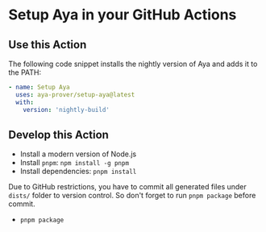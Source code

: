 # Setup Aya in your GitHub Actions

## Use this Action

The following code snippet installs the nightly version of Aya and adds it to the PATH:

```yaml
- name: Setup Aya
  uses: aya-prover/setup-aya@latest
  with:
    version: 'nightly-build'
```

## Develop this Action

- Install a modern version of Node.js
- Install `pnpm`: `npm install -g pnpm`
- Install dependencies: `pnpm install`

Due to GitHub restrictions, you have to commit all generated files under `dists/`
folder to version control. So don't forget to run `pnpm package` before commit.
- `pnpm package`
